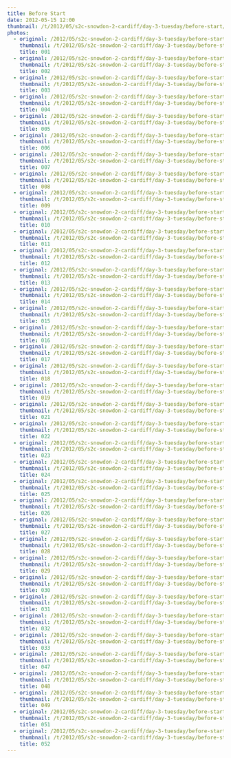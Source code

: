 ```yaml
---
title: Before Start
date: 2012-05-15 12:00
thumbnail: /t/2012/05/s2c-snowdon-2-cardiff/day-3-tuesday/before-start/001.jpg
photos:
  - original: /2012/05/s2c-snowdon-2-cardiff/day-3-tuesday/before-start/001.jpg
    thumbnail: /t/2012/05/s2c-snowdon-2-cardiff/day-3-tuesday/before-start/001.jpg
    title: 001
  - original: /2012/05/s2c-snowdon-2-cardiff/day-3-tuesday/before-start/002.jpg
    thumbnail: /t/2012/05/s2c-snowdon-2-cardiff/day-3-tuesday/before-start/002.jpg
    title: 002
  - original: /2012/05/s2c-snowdon-2-cardiff/day-3-tuesday/before-start/003.jpg
    thumbnail: /t/2012/05/s2c-snowdon-2-cardiff/day-3-tuesday/before-start/003.jpg
    title: 003
  - original: /2012/05/s2c-snowdon-2-cardiff/day-3-tuesday/before-start/004.jpg
    thumbnail: /t/2012/05/s2c-snowdon-2-cardiff/day-3-tuesday/before-start/004.jpg
    title: 004
  - original: /2012/05/s2c-snowdon-2-cardiff/day-3-tuesday/before-start/005.jpg
    thumbnail: /t/2012/05/s2c-snowdon-2-cardiff/day-3-tuesday/before-start/005.jpg
    title: 005
  - original: /2012/05/s2c-snowdon-2-cardiff/day-3-tuesday/before-start/006.jpg
    thumbnail: /t/2012/05/s2c-snowdon-2-cardiff/day-3-tuesday/before-start/006.jpg
    title: 006
  - original: /2012/05/s2c-snowdon-2-cardiff/day-3-tuesday/before-start/007.jpg
    thumbnail: /t/2012/05/s2c-snowdon-2-cardiff/day-3-tuesday/before-start/007.jpg
    title: 007
  - original: /2012/05/s2c-snowdon-2-cardiff/day-3-tuesday/before-start/008.jpg
    thumbnail: /t/2012/05/s2c-snowdon-2-cardiff/day-3-tuesday/before-start/008.jpg
    title: 008
  - original: /2012/05/s2c-snowdon-2-cardiff/day-3-tuesday/before-start/009.jpg
    thumbnail: /t/2012/05/s2c-snowdon-2-cardiff/day-3-tuesday/before-start/009.jpg
    title: 009
  - original: /2012/05/s2c-snowdon-2-cardiff/day-3-tuesday/before-start/010.jpg
    thumbnail: /t/2012/05/s2c-snowdon-2-cardiff/day-3-tuesday/before-start/010.jpg
    title: 010
  - original: /2012/05/s2c-snowdon-2-cardiff/day-3-tuesday/before-start/011.jpg
    thumbnail: /t/2012/05/s2c-snowdon-2-cardiff/day-3-tuesday/before-start/011.jpg
    title: 011
  - original: /2012/05/s2c-snowdon-2-cardiff/day-3-tuesday/before-start/012.jpg
    thumbnail: /t/2012/05/s2c-snowdon-2-cardiff/day-3-tuesday/before-start/012.jpg
    title: 012
  - original: /2012/05/s2c-snowdon-2-cardiff/day-3-tuesday/before-start/013.jpg
    thumbnail: /t/2012/05/s2c-snowdon-2-cardiff/day-3-tuesday/before-start/013.jpg
    title: 013
  - original: /2012/05/s2c-snowdon-2-cardiff/day-3-tuesday/before-start/014.jpg
    thumbnail: /t/2012/05/s2c-snowdon-2-cardiff/day-3-tuesday/before-start/014.jpg
    title: 014
  - original: /2012/05/s2c-snowdon-2-cardiff/day-3-tuesday/before-start/015.jpg
    thumbnail: /t/2012/05/s2c-snowdon-2-cardiff/day-3-tuesday/before-start/015.jpg
    title: 015
  - original: /2012/05/s2c-snowdon-2-cardiff/day-3-tuesday/before-start/016.jpg
    thumbnail: /t/2012/05/s2c-snowdon-2-cardiff/day-3-tuesday/before-start/016.jpg
    title: 016
  - original: /2012/05/s2c-snowdon-2-cardiff/day-3-tuesday/before-start/017.jpg
    thumbnail: /t/2012/05/s2c-snowdon-2-cardiff/day-3-tuesday/before-start/017.jpg
    title: 017
  - original: /2012/05/s2c-snowdon-2-cardiff/day-3-tuesday/before-start/018.jpg
    thumbnail: /t/2012/05/s2c-snowdon-2-cardiff/day-3-tuesday/before-start/018.jpg
    title: 018
  - original: /2012/05/s2c-snowdon-2-cardiff/day-3-tuesday/before-start/019.jpg
    thumbnail: /t/2012/05/s2c-snowdon-2-cardiff/day-3-tuesday/before-start/019.jpg
    title: 019
  - original: /2012/05/s2c-snowdon-2-cardiff/day-3-tuesday/before-start/021.jpg
    thumbnail: /t/2012/05/s2c-snowdon-2-cardiff/day-3-tuesday/before-start/021.jpg
    title: 021
  - original: /2012/05/s2c-snowdon-2-cardiff/day-3-tuesday/before-start/022.jpg
    thumbnail: /t/2012/05/s2c-snowdon-2-cardiff/day-3-tuesday/before-start/022.jpg
    title: 022
  - original: /2012/05/s2c-snowdon-2-cardiff/day-3-tuesday/before-start/023.jpg
    thumbnail: /t/2012/05/s2c-snowdon-2-cardiff/day-3-tuesday/before-start/023.jpg
    title: 023
  - original: /2012/05/s2c-snowdon-2-cardiff/day-3-tuesday/before-start/024.jpg
    thumbnail: /t/2012/05/s2c-snowdon-2-cardiff/day-3-tuesday/before-start/024.jpg
    title: 024
  - original: /2012/05/s2c-snowdon-2-cardiff/day-3-tuesday/before-start/025.jpg
    thumbnail: /t/2012/05/s2c-snowdon-2-cardiff/day-3-tuesday/before-start/025.jpg
    title: 025
  - original: /2012/05/s2c-snowdon-2-cardiff/day-3-tuesday/before-start/026.jpg
    thumbnail: /t/2012/05/s2c-snowdon-2-cardiff/day-3-tuesday/before-start/026.jpg
    title: 026
  - original: /2012/05/s2c-snowdon-2-cardiff/day-3-tuesday/before-start/027.jpg
    thumbnail: /t/2012/05/s2c-snowdon-2-cardiff/day-3-tuesday/before-start/027.jpg
    title: 027
  - original: /2012/05/s2c-snowdon-2-cardiff/day-3-tuesday/before-start/028.jpg
    thumbnail: /t/2012/05/s2c-snowdon-2-cardiff/day-3-tuesday/before-start/028.jpg
    title: 028
  - original: /2012/05/s2c-snowdon-2-cardiff/day-3-tuesday/before-start/029.jpg
    thumbnail: /t/2012/05/s2c-snowdon-2-cardiff/day-3-tuesday/before-start/029.jpg
    title: 029
  - original: /2012/05/s2c-snowdon-2-cardiff/day-3-tuesday/before-start/030.jpg
    thumbnail: /t/2012/05/s2c-snowdon-2-cardiff/day-3-tuesday/before-start/030.jpg
    title: 030
  - original: /2012/05/s2c-snowdon-2-cardiff/day-3-tuesday/before-start/031.jpg
    thumbnail: /t/2012/05/s2c-snowdon-2-cardiff/day-3-tuesday/before-start/031.jpg
    title: 031
  - original: /2012/05/s2c-snowdon-2-cardiff/day-3-tuesday/before-start/032.jpg
    thumbnail: /t/2012/05/s2c-snowdon-2-cardiff/day-3-tuesday/before-start/032.jpg
    title: 032
  - original: /2012/05/s2c-snowdon-2-cardiff/day-3-tuesday/before-start/033.jpg
    thumbnail: /t/2012/05/s2c-snowdon-2-cardiff/day-3-tuesday/before-start/033.jpg
    title: 033
  - original: /2012/05/s2c-snowdon-2-cardiff/day-3-tuesday/before-start/047.jpg
    thumbnail: /t/2012/05/s2c-snowdon-2-cardiff/day-3-tuesday/before-start/047.jpg
    title: 047
  - original: /2012/05/s2c-snowdon-2-cardiff/day-3-tuesday/before-start/048.jpg
    thumbnail: /t/2012/05/s2c-snowdon-2-cardiff/day-3-tuesday/before-start/048.jpg
    title: 048
  - original: /2012/05/s2c-snowdon-2-cardiff/day-3-tuesday/before-start/049.jpg
    thumbnail: /t/2012/05/s2c-snowdon-2-cardiff/day-3-tuesday/before-start/049.jpg
    title: 049
  - original: /2012/05/s2c-snowdon-2-cardiff/day-3-tuesday/before-start/051.jpg
    thumbnail: /t/2012/05/s2c-snowdon-2-cardiff/day-3-tuesday/before-start/051.jpg
    title: 051
  - original: /2012/05/s2c-snowdon-2-cardiff/day-3-tuesday/before-start/052.jpg
    thumbnail: /t/2012/05/s2c-snowdon-2-cardiff/day-3-tuesday/before-start/052.jpg
    title: 052
---
```

